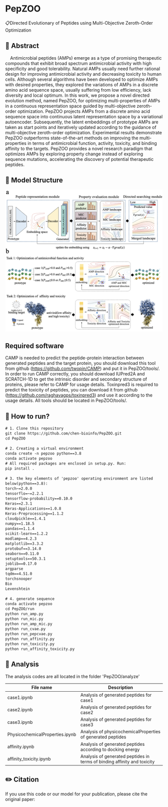 # PepZOO
📋Directed Evolutionary of Peptides using Multi-Objective Zeroth-Order Optimization

## 📘 Abstract
&nbsp;&nbsp;&nbsp;&nbsp;Antimicrobial peptides (AMPs) emerge as a type of promising therapeutic compounds that exhibit broad spectrum antimicrobial activity with high specificity and good tolerability. Natural AMPs usually need further rational design for improving antimicrobial activity and decreasing toxicity to human cells. Although several algorithms have been developed to optimize AMPs with desired properties, they explored the variations of AMPs in a discrete amino acid sequence space, usually suffering from low efficiency, lack diversity and local optimum. In this work, we propose a novel directed evolution method, named PepZOO, for optimizing multi-properties of AMPs in a continuous representation space guided by multi-objective zeroth-order optimization. PepZOO projects AMPs from a discrete amino acid sequence space into continuous latent representation space by a variational autoencoder. Subsequently, the latent embeddings of prototype AMPs are taken as start points and iteratively updated according to the guidance of multi-objective zeroth-order optimization. Experimental results demonstrate PepZOO outperforms state-of-the-art methods on improving the multi-properties in terms of antimicrobial function, activity, toxicity, and binding affinity to the targets. PepZOO provides a novel research paradigm that optimizes AMPs by exploring property change instead of exploring sequence mutations, accelerating the discovery of potential therapeutic peptides.

## 🧬 Model Structure
<div align=center><img src=img/framework.png></div>

## Required software
CAMP is needed to predict the peptide-protein interaction between generated peptides and the target protein, you should download this tool from github (https://github.com/twopin/CAMP) and put it in PepZOO/tools/. In order to run CAMP correctly, you should download IUPred2A and SCRATCH-1D to get the intrinsic disorder and secondary structure of proteins, please refer to CAMP for usage details. Toxinpred3 is required to predict the toxicity of peptides, you can download it from github (https://github.com/raghavagps/toxinpred3) and use it according to the usage details. All tools should be located in PepZOO/tools/.

## 🚀 How to run?
```
# 1. Clone this repository
git clone https://github.com/chen-bioinfo/PepZOO.git
cd PepZOO

# 2. Creating a virtual environment
conda create -n pepzoo python==3.8
conda activate pepzoo
# All required packages are enclosed in setup.py. Run:
pip install .

# 3. the key elements of 'pepzoo' operating environment are listed below(python==3.8):
torch~=2.0.0
tensorflo=~=2.2.1
tensorflow-probability==0.10.0
Keras==2.3.1
Keras-Applications==1.0.8
Keras-Preprocessing==1.1.2
cloudpickle==1.4.1
numpy==1.18.5
pandas==1.1.4
scikit-learn==1.2.2
modlamp==4.2.3
matplotlib==3.3.2
protobuf==3.14.0
seaborn==0.11.0
setuptools==50.3.1
joblib==0.17.0
argparse
tqdm==4.51.0
torchsnooper
Bio
Levenshtein

# 4. generate sequence
conda activate pepzoo
cd PepZOO/run
python run_amp.py 
python run_mic.py
python run_amp_mic.py
python run_cvae.py
python run_pepcvae.py
python run_affinity.py
python run_toxicity.py
python run_affinity_toxicity.py
```

## 🧐 Analysis
The analysis codes are all located in the folder 'PepZOO/analyze'

| File name | Description |
| ----------- | ----------- |
| case1.ipynb     | Analysis of generated peptides for case1       |
| case2.ipynb     | Analysis of generated peptides for case2       |
| case3.ipynb     | Analysis of generated peptides for case3       |
| PhysicochemicalProperties.ipynb  | Analysis of physicochemicalProperties of generated peptides  |
| affinity.ipynb   | Analysis of generated peptides according to docking energy   |
| affinity_toxicity.ipynb  | Analysis of generated peptides in terms of binding affinity and toxicity  |


## ✏️ Citation
If you use this code or our model for your publication, please cite the original paper:
